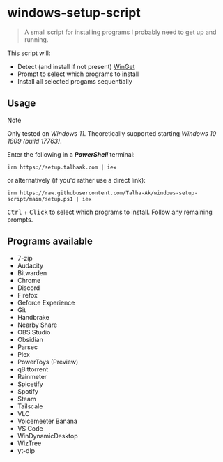 # windows-setup-script
> A small script for installing programs I probably need to get up and running.

This script will:
- Detect (and install if not present) [WinGet](https://github.com/microsoft/winget-cli)
- Prompt to select which programs to install
- Install all selected progams sequentially

## Usage

> [!NOTE]
> Only tested on *Windows 11*. Theoretically supported starting *Windows 10 1809 (build 17763)*.

Enter the following in a ***PowerShell*** terminal:

```
irm https://setup.talhaak.com | iex
```

or alternatively (if you'd rather use a direct link):

```
irm https://raw.githubusercontent.com/Talha-Ak/windows-setup-script/main/setup.ps1 | iex
```

<kbd>Ctrl</kbd> + <kbd>Click</kbd> to select which programs to install.
Follow any remaining prompts.

## Programs available

- 7-zip
- Audacity
- Bitwarden
- Chrome
- Discord
- Firefox
- Geforce Experience
- Git
- Handbrake
- Nearby Share
- OBS Studio
- Obsidian
- Parsec
- Plex
- PowerToys (Preview)
- qBittorrent
- Rainmeter
- Spicetify
- Spotify
- Steam
- Tailscale
- VLC
- Voicemeeter Banana
- VS Code
- WinDynamicDesktop
- WizTree
- yt-dlp

